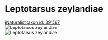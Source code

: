 
Leptotarsus zeylandiae
======================
  
[iNaturalist taxon id: 391567](https://www.inaturalist.org/taxa/391567)  
![Leptotarsus zeylandiae](https://inaturalist-open-data.s3.amazonaws.com/photos/12081103/medium.jpeg)  
![Leptotarsus zeylandiae](https://inaturalist-open-data.s3.amazonaws.com/photos/12081106/medium.jpeg)